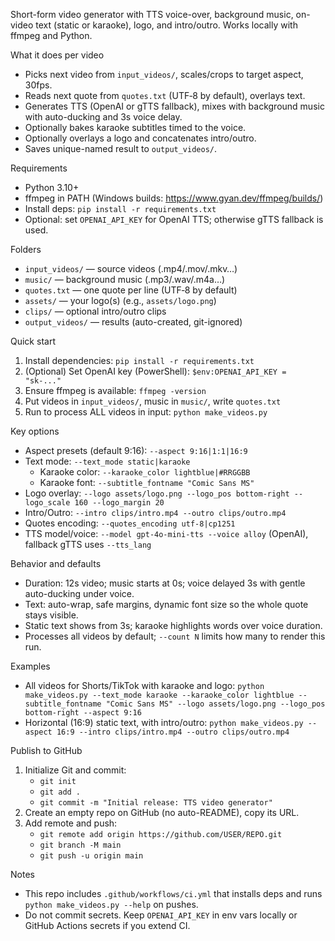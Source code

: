 Short-form video generator with TTS voice-over, background music, on-video text (static or karaoke), logo, and intro/outro. Works locally with ffmpeg and Python.

What it does per video
- Picks next video from `input_videos/`, scales/crops to target aspect, 30fps.
- Reads next quote from `quotes.txt` (UTF‑8 by default), overlays text.
- Generates TTS (OpenAI or gTTS fallback), mixes with background music with auto-ducking and 3s voice delay.
- Optionally bakes karaoke subtitles timed to the voice.
- Optionally overlays a logo and concatenates intro/outro.
- Saves unique-named result to `output_videos/`.

Requirements
- Python 3.10+
- ffmpeg in PATH (Windows builds: https://www.gyan.dev/ffmpeg/builds/)
- Install deps: `pip install -r requirements.txt`
- Optional: set `OPENAI_API_KEY` for OpenAI TTS; otherwise gTTS fallback is used.

Folders
- `input_videos/` — source videos (.mp4/.mov/.mkv…)
- `music/` — background music (.mp3/.wav/.m4a…)
- `quotes.txt` — one quote per line (UTF‑8 by default)
- `assets/` — your logo(s) (e.g., `assets/logo.png`)
- `clips/` — optional intro/outro clips
- `output_videos/` — results (auto-created, git-ignored)

Quick start
1) Install dependencies: `pip install -r requirements.txt`
2) (Optional) Set OpenAI key (PowerShell): `$env:OPENAI_API_KEY = "sk-..."`
3) Ensure ffmpeg is available: `ffmpeg -version`
4) Put videos in `input_videos/`, music in `music/`, write `quotes.txt`
5) Run to process ALL videos in input: `python make_videos.py`

Key options
- Aspect presets (default 9:16): `--aspect 9:16|1:1|16:9`
- Text mode: `--text_mode static|karaoke`
  - Karaoke color: `--karaoke_color lightblue|#RRGGBB`
  - Karaoke font: `--subtitle_fontname "Comic Sans MS"`
- Logo overlay: `--logo assets/logo.png --logo_pos bottom-right --logo_scale 160 --logo_margin 20`
- Intro/Outro: `--intro clips/intro.mp4 --outro clips/outro.mp4`
- Quotes encoding: `--quotes_encoding utf-8|cp1251`
- TTS model/voice: `--model gpt-4o-mini-tts --voice alloy` (OpenAI), fallback gTTS uses `--tts_lang`

Behavior and defaults
- Duration: 12s video; music starts at 0s; voice delayed 3s with gentle auto-ducking under voice.
- Text: auto-wrap, safe margins, dynamic font size so the whole quote stays visible.
- Static text shows from 3s; karaoke highlights words over voice duration.
- Processes all videos by default; `--count N` limits how many to render this run.

Examples
- All videos for Shorts/TikTok with karaoke and logo:
  `python make_videos.py --text_mode karaoke --karaoke_color lightblue --subtitle_fontname "Comic Sans MS" --logo assets/logo.png --logo_pos bottom-right --aspect 9:16`
- Horizontal (16:9) static text, with intro/outro:
  `python make_videos.py --aspect 16:9 --intro clips/intro.mp4 --outro clips/outro.mp4`

Publish to GitHub
1) Initialize Git and commit:
   - `git init`
   - `git add .`
   - `git commit -m "Initial release: TTS video generator"`
2) Create an empty repo on GitHub (no auto-README), copy its URL.
3) Add remote and push:
   - `git remote add origin https://github.com/USER/REPO.git`
   - `git branch -M main`
   - `git push -u origin main`

Notes
- This repo includes `.github/workflows/ci.yml` that installs deps and runs `python make_videos.py --help` on pushes.
- Do not commit secrets. Keep `OPENAI_API_KEY` in env vars locally or GitHub Actions secrets if you extend CI.
